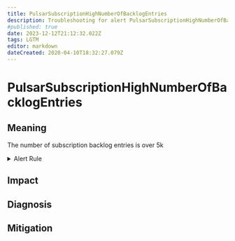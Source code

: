 ```yaml
---
title: PulsarSubscriptionHighNumberOfBacklogEntries
description: Troubleshooting for alert PulsarSubscriptionHighNumberOfBacklogEntries
#published: true
date: 2023-12-12T21:12:32.022Z
tags: LGTM
editor: markdown
dateCreated: 2020-04-10T18:32:27.079Z
---
```


# PulsarSubscriptionHighNumberOfBacklogEntries

## Meaning
[//]: # "Short paragraph that explains what the alert means"
The number of subscription backlog entries is over 5k

<details>
  <summary>Alert Rule</summary>

  ```yaml
alert: PulsarSubscriptionHighNumberOfBacklogEntries
expr: sum(pulsar_subscription_back_log) by (subscription) > 5000
for: 1h
labels:
    severity: warning
annotations:
    summary: Pulsar subscription high number of backlog entries (instance {{ $labels.instance }})
    description: |-
        The number of subscription backlog entries is over 5k
          VALUE = {{ $value }}
          LABELS = {{ $labels }}
    runbook: https://github.com/srerun/prometheus-alerts/content/runbooks/PulsarSubscriptionHighNumberOfBacklogEntries

  ```
</details>


## Impact
[//]: # "What could / will happen if the alert is not addressed"



## Diagnosis
[//]: # "Steps to take to identify the cause of the problem"



## Mitigation
[//]: # "The steps necessary to resolve the alert"
